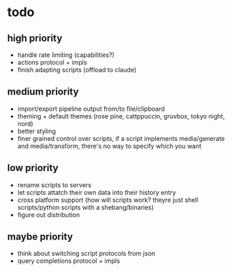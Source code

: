 # todo

## high priority

- handle rate limiting (capabilities?)
- actions protocol + impls
- finish adapting scripts (offload to claude)

## medium priority

- import/export pipeline output from/to file/clipboard
- theming + default themes (rose pine, cattppuccin, gruvbox, tokyo night, nord)
- better styling
- finer grained control over scripts, if a script implements media/generate and media/transform, there's no way to specify which you want

## low priority

- rename scripts to servers
- let scripts attatch their own data into their history entry
- cross platform support (how will scripts work? theyre just shell scripts/python scripts with a shebang/binaries)
- figure out distribution

## maybe priority

- think about switching script protocols from json
- query completions protocol + impls
